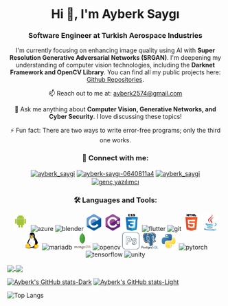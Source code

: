 <h1 align="center">Hi 👋, I'm Ayberk Saygı</h1>
<h3 align="center">Software Engineer at Turkish Aerospace Industries</h3>

<p align="center">
  I'm currently focusing on enhancing image quality using AI with <strong>Super Resolution Generative Adversarial Networks (SRGAN)</strong>.
  I'm deepening my understanding of computer vision technologies, including the <strong>Darknet Framework and OpenCV Library</strong>.
  You can find all my public projects here: <a href="https://github.com/rootroxox?tab=repositories">Github Repositories</a>.
</p>

<p align="center">
  📫 Reach out to me at: <a href="mailto:ayberk2574@gmail.com">ayberk2574@gmail.com</a>
</p>

<p align="center">
  💬 Ask me anything about <strong>Computer Vision, Generative Networks, and Cyber Security</strong>. I love discussing these topics!
</p>

<p align="center">
  ⚡ Fun fact: There are two ways to write error-free programs; only the third one works.
</p>

<h3 align="center">🔗 Connect with me:</h3>
<p align="center">
  <a href="https://twitter.com/ayberk_saygi" target="blank"><img align="center" src="https://raw.githubusercontent.com/rahuldkjain/github-profile-readme-generator/master/src/images/icons/Social/twitter.svg" alt="ayberk_saygi" height="30" width="40" /></a>
  <a href="https://linkedin.com/in/ayberk-saygı-0640811a4" target="blank"><img align="center" src="https://raw.githubusercontent.com/rahuldkjain/github-profile-readme-generator/master/src/images/icons/Social/linked-in-alt.svg" alt="ayberk-saygı-0640811a4" height="30" width="40" /></a>
  <a href="https://instagram.com/ayberk_saygi" target="blank"><img align="center" src="https://raw.githubusercontent.com/rahuldkjain/github-profile-readme-generator/master/src/images/icons/Social/instagram.svg" alt="ayberk_saygi" height="30" width="40" /></a>
  <a href="https://www.youtube.com/channel/UC0GwTXvSheFR7HVxHVwiZUg" target="blank"><img align="center" src="https://raw.githubusercontent.com/rahuldkjain/github-profile-readme-generator/master/src/images/icons/Social/youtube.svg" alt="genç yazılımcı" height="30" width="40" /></a>
</p>

<h3 align="center">🛠 Languages and Tools:</h3>
<p align="center">
  <!-- Icons for tools & languages -->
  <img src="https://raw.githubusercontent.com/devicons/devicon/master/icons/android/android-original-wordmark.svg" alt="android" width="40" height="40"/>
  <img src="https://www.vectorlogo.zone/logos/microsoft_azure/microsoft_azure-icon.svg" alt="azure" width="40" height="40"/>
  <img src="https://download.blender.org/branding/community/blender_community_badge_white.svg" alt="blender" width="40" height="40"/>
  <img src="https://raw.githubusercontent.com/devicons/devicon/master/icons/c/c-original.svg" alt="c" width="40" height="40"/>
  <img src="https://raw.githubusercontent.com/devicons/devicon/master/icons/csharp/csharp-original.svg" alt="csharp" width="40" height="40"/>
  <img src="https://raw.githubusercontent.com/devicons/devicon/master/icons/css3/css3-original-wordmark.svg" alt="css3" width="40" height="40"/>
  <img src="https://www.vectorlogo.zone/logos/flutterio/flutterio-icon.svg" alt="flutter" width="40" height="40"/>
  <img src="https://www.vectorlogo.zone/logos/git-scm/git-scm-icon.svg" alt="git" width="40" height="40"/>
  <img src="https://raw.githubusercontent.com/devicons/devicon/master/icons/html5/html5-original-wordmark.svg" alt="html5" width="40" height="40"/>
  <img src="https://raw.githubusercontent.com/devicons/devicon/master/icons/java/java-original.svg" alt="java" width="40" height="40"/>
  <img src="https://raw.githubusercontent.com/devicons/devicon/master/icons/linux/linux-original.svg" alt="linux" width="40" height="40"/>
  <img src="https://www.vectorlogo.zone/logos/mariadb/mariadb-icon.svg" alt="mariadb" width="40" height="40"/>
  <img src="https://raw.githubusercontent.com/devicons/devicon/master/icons/mongodb/mongodb-original-wordmark.svg" alt="mongodb" width="40" height="40"/>
  <img src="https://www.vectorlogo.zone/logos/opencv/opencv-icon.svg" alt="opencv" width="40" height="40"/>
  <img src="https://raw.githubusercontent.com/devicons/devicon/master/icons/photoshop/photoshop-line.svg" alt="photoshop" width="40" height="40"/>
  <img src="https://raw.githubusercontent.com/devicons/devicon/master/icons/postgresql/postgresql-original-wordmark.svg" alt="postgresql" width="40" height="40"/>
  <img src="https://raw.githubusercontent.com/devicons/devicon/master/icons/python/python-original.svg" alt="python" width="40" height="40"/>
  <img src="https://www.vectorlogo.zone/logos/pytorch/pytorch-icon.svg" alt="pytorch" width="40" height="40"/>
  <img src="https://www.vectorlogo.zone/logos/tensorflow/tensorflow-icon.svg" alt="tensorflow" width="40" height="40"/>
  <img src="https://www.vectorlogo.zone/logos/unity3d/unity3d-icon.svg" alt="unity" width="40" height="40"/>
</p>

<a href="https://github.com/anuraghazra/github-readme-stats">
  <img height=200 align="center" src="https://github-readme-stats.vercel.app/api?username=anuraghazra" />
</a>
<a href="https://github.com/anuraghazra/convoychat">
  <img height=200 align="center" src="https://github-readme-stats.vercel.app/api/top-langs?username=anuraghazra&layout=compact&langs_count=8&card_width=320" />
</a>

[![Ayberk's GitHub stats-Dark](https://github-readme-stats.vercel.app/api?username=rootroxox&show_icons=true&theme=dark#gh-dark-mode-only)](https://github.com/rootroxox/github-readme-stats#gh-dark-mode-only)
[![Ayberk's GitHub stats-Light](https://github-readme-stats.vercel.app/api?username=rootroxox&show_icons=true&theme=default#gh-light-mode-only)](https://github.com/rootroxox/github-readme-stats#gh-light-mode-only)

![Top Langs](https://github-readme-stats.vercel.app/api/top-langs/?username=rootroxox&exclude_repo=github-readme-stats,anuraghazra.github.io)

